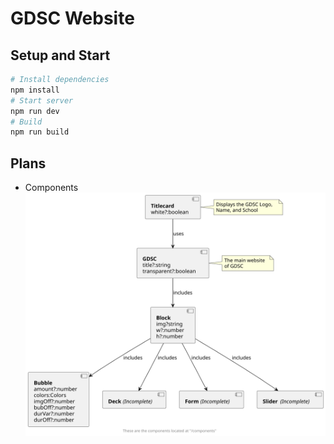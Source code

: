 # GDSC Website
## Setup and Start
```bash
# Install dependencies
npm install
# Start server
npm run dev
# Build
npm run build
```
## Plans
- Components
  ![](plan/components.svg)